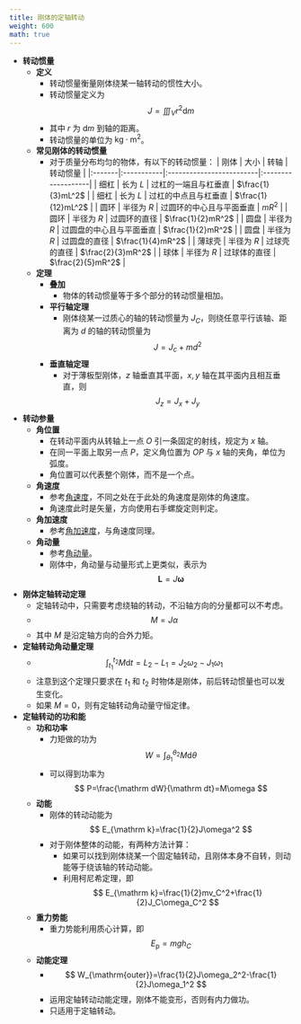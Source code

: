 ```yaml
---
title: 刚体的定轴转动
weight: 600
math: true
---
```


- **转动惯量**
    - **定义** <span id="essly2"></span>
        - 转动惯量衡量刚体绕某一轴转动的惯性大小。
        - 转动惯量定义为
          $$
          J=\iiint_V r^2\mathrm dm
          $$
        - 其中 $r$ 为 $\mathrm dm$ 到轴的距离。
        - 转动惯量的单位为 $\mathrm{kg\cdot m^2}$。
    - **常见刚体的转动惯量**
        - 对于质量分布均匀的物体，有以下的转动惯量：
          | 刚体   | 大小       | 转轴                     | 转动惯量           |
          |:-------|:-----------|:-------------------------|:-------------------|
          | 细杠   | 长为 $L$   | 过杠的一端且与杠垂直     | $\frac{1}{3}mL^2$  |
          | 细杠   | 长为 $L$   | 过杠的中点且与杠垂直     | $\frac{1}{12}mL^2$ |
          | 圆环   | 半径为 $R$ | 过圆环的中心且与平面垂直 | $mR^2$             |
          | 圆环   | 半径为 $R$ | 过圆环的直径             | $\frac{1}{2}mR^2$  |
          | 圆盘   | 半径为 $R$ | 过圆盘的中心且与平面垂直 | $\frac{1}{2}mR^2$  |
          | 圆盘   | 半径为 $R$ | 过圆盘的直径             | $\frac{1}{4}mR^2$  |
          | 薄球壳 | 半径为 $R$ | 过球壳的直径             | $\frac{2}{3}mR^2$  |
          | 球体   | 半径为 $R$ | 过球体的直径             | $\frac{2}{5}mR^2$  |
    - **定理**
        - **叠加**
            - 物体的转动惯量等于多个部分的转动惯量相加。
        - **平行轴定理**
            - 刚体绕某一过质心的轴的转动惯量为 $J_C$，则绕任意平行该轴、距离为 $d$ 的轴的转动惯量为
              $$
              J=J_c+md^2
              $$
        - **垂直轴定理**
            - 对于薄板型刚体，$z$ 轴垂直其平面，$x,y$ 轴在其平面内且相互垂直，则
              $$
              J_z=J_x+J_y
              $$
- **转动参量**
    - **角位置**
        - 在转动平面内从转轴上一点 $O$ 引一条固定的射线，规定为 $x$ 轴。
        - 在同一平面上取另一点 $P$，定义角位置为 $OP$ 与 $x$ 轴的夹角，单位为弧度。
        - 角位置可以代表整个刚体，而不是一个点。
    - **角速度**
        - 参考[角速度](质点运动学#i9fcjq)，不同之处在于此处的角速度是刚体的角速度。
        - 角速度此时是矢量，方向使用右手螺旋定则判定。
    - **角加速度**
        - 参考[角加速度](质点运动学#snpyim)，与角速度同理。
    - **角动量**
        - 参考[角动量](动量和角动量#ngvw7q)。
        - 刚体中，角动量与动量形式上更类似，表示为
          $$
          \boldsymbol L=J\boldsymbol\omega
          $$
- **刚体定轴转动定理**
    - 定轴转动中，只需要考虑绕轴的转动，不沿轴方向的分量都可以不考虑。
    - $$
      M=J\alpha
      $$
    - 其中 $M$ 是沿定轴方向的合外力矩。
- **定轴转动角动量定理**
    - $$
      \int_{t_1}^{t_2}M\mathrm dt=L_2-L_1=J_2\omega_2-J_1\omega_1
      $$
    - 注意到这个定理只要求在 $t_1$ 和 $t_2$ 时物体是刚体，前后转动惯量也可以发生变化。
    - 如果 $M=0$，则有定轴转动角动量守恒定律。
- **定轴转动的功和能**
    - **功和功率**
        - 力矩做的功为
          $$
          W=\int_{\theta_1}^{\theta_2}M\mathrm d\theta
          $$
        - 可以得到功率为
          $$
          P=\frac{\mathrm dW}{\mathrm dt}=M\omega
          $$
    - **动能**
        - 刚体的转动动能为
          $$
          E_{\mathrm k}=\frac{1}{2}J\omega^2
          $$
        - 对于刚体整体的动能，有两种方法计算：
            - 如果可以找到刚体绕某一个固定轴转动，且刚体本身不自转，则动能等于绕该轴的转动动能。
            - 利用柯尼希定理，即
              $$
              E_{\mathrm k}=\frac{1}{2}mv_C^2+\frac{1}{2}J_C\omega_C^2
              $$
    - **重力势能**
        - 重力势能利用质心计算，即
          $$
          E_{\mathrm p}=mgh_C
          $$
    - **动能定理**
        - $$
          W_{\mathrm{outer}}=\frac{1}{2}J\omega_2^2-\frac{1}{2}J\omega_1^2
          $$
        - 运用定轴转动动能定理，刚体不能变形，否则有内力做功。
        - 只适用于定轴转动。
